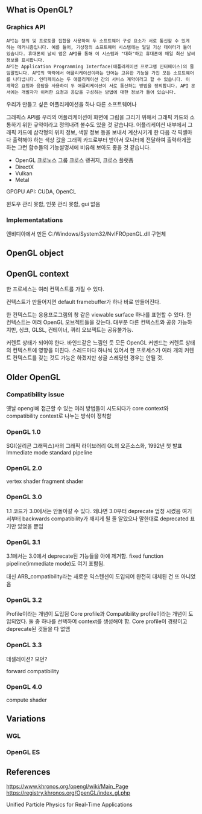 
## What is OpenGL?

### Graphics API

	API는 정의 및 프로토콜 집합을 사용하여 두 소프트웨어 구성 요소가 서로 통신할 수 있게 하는 메커니즘입니다. 예를 들어, 기상청의 소프트웨어 시스템에는 일일 기상 데이터가 들어 있습니다. 휴대폰의 날씨 앱은 API를 통해 이 시스템과 "대화"하고 휴대폰에 매일 최신 날씨 정보를 표시합니다.
	API는 Application Programming Interface(애플리케이션 프로그램 인터페이스)의 줄임말입니다. API의 맥락에서 애플리케이션이라는 단어는 고유한 기능을 가진 모든 소프트웨어를 나타냅니다. 인터페이스는 두 애플리케이션 간의 서비스 계약이라고 할 수 있습니다. 이 계약은 요청과 응답을 사용하여 두 애플리케이션이 서로 통신하는 방법을 정의합니다. API 문서에는 개발자가 이러한 요청과 응답을 구성하는 방법에 대한 정보가 들어 있습니다.


우리가 만들고 싶은 어플리케이션을 하나 
다른 소프트웨어나 

그래픽스 API를 우리의 어플리케이션이 화면에 그림을 그리기 위해서 그래픽 카드와 소통하기 위한 규약이라고 정의내려 볼수도 있을 것 같습니다. 어플리케이션 내부에서 그래픽 카드에 삼각형의 위치 정보, 색깔 정보 등을 보내서 계산시키게 한 다음 각 픽셀마다 출력해야 하는 색상 값을 그래픽 카드로부터 받아서 모니터에 전달하여 출력하게끔 하는 그런 함수들의 기능설명서에 비유해 보아도 좋을 것 같습니다.


- OpenGL
	크로노스 그룹
	크로스 랭귀지, 크로스 플랫폼
- DirectX
- Vulkan
- Metal

GPGPU API: CUDA, OpenCL


윈도우 관리 못함, 인풋 관리 못함, gui 없음

### Implementatations
엔비디아에서 만든 
C:/Windows/System32/NvIFROpenGL.dll
구현체







## OpenGL object







## OpenGL context

한 프로세스는 여러 컨텍스트를 가질 수 있다.

컨텍스트가 만들어지면 default framebuffer가 하나 바로 만들어진다.

한 컨텍스트는 응용프로그램의 창 같은 viewable surface 하나를 표현할 수 있다.
한 컨텍스트는 여러 OpenGL 오브젝트들을 갖는다. 대부분 다른 컨텍스트와 공유 가능하지만, 싱크, GLSL, 컨테이너, 쿼리 오브젝트는 공유불가능.

커렌트 상태가 되어야 한다.
바인드같은 느낌인 듯
모든  OpenGL 커맨드는 커렌트 상태의 컨텍스트에 영향을 미친다. 스레드마다 하나씩 있어서 한 프로세스가 여러 개의 커렌트 컨텍스트를 갖는 것도 가능은 하겠지만 싱글 스레딩인 경우는 안될 것.



## Older OpenGL


### Compatibility issue
옛날 opengl에 접근할 수 있는 여러 방법들이 시도되다가 core context와 compatibility context로 나누는 방식이 정착함


### OpenGL 1.0

SGI(실리콘 그래픽스)사의 그래픽 라이브러리 GL의 오픈소스화, 1992년 첫 발표
Immediate mode
standard pipeline

### OpenGL 2.0
vertex shader
fragment shader

### OpenGL 3.0
1.1 코드가 3.0에서는 안돌아갈 수 있다. 왜냐면 3.0부터 deprecate 엄청 시켰음
여기서부터 backwards compatibility가 깨지게 될 줄 알았으나 말한대로 deprecated 표기만 있었을 뿐임

### OpenGL 3.1
3.1에서는 3.0에서 deprecate된 기능들을 아예 제거함.
fixed function pipeline(immediate mode)도 여기 포함됨.

대신 ARB_compatibility라는 새로운 익스텐션이 도입되어 완전히 대체된 건 또 아니었음


### OpenGL 3.2
Profile이라는 개념이 도입됨
Core profile과 Compatibility profile이라는 개념이 도입되었다. 둘 중 하나를 선택하여 context를 생성해야 함.
Core profile이 경량이고 deprecate된 것들을 다 없앰




### OpenGL 3.3
테셀레이션? 모던?


forward compatibility

### OpenGL 4.0
compute shader




## Variations

### WGL
### OpenGL ES










## References


https://www.khronos.org/opengl/wiki/Main_Page
https://registry.khronos.org/OpenGL/index_gl.php

Unified Particle Physics for Real-Time Applications